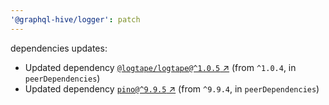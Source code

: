 ```yaml
---
'@graphql-hive/logger': patch
---
```


dependencies updates: 

- Updated dependency [`@logtape/logtape@^1.0.5` ↗︎](https://www.npmjs.com/package/@logtape/logtape/v/1.0.5) (from `^1.0.4`, in `peerDependencies`)
- Updated dependency [`pino@^9.9.5` ↗︎](https://www.npmjs.com/package/pino/v/9.9.5) (from `^9.9.4`, in `peerDependencies`)
